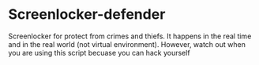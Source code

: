 # Screenlocker-defender
Screenlocker for protect from crimes and thiefs. It happens in the real time and in the real world (not virtual environment).  However, watch out when you are using this script becuase you can hack yourself

